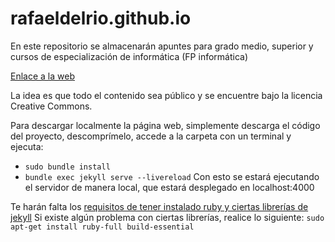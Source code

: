 # rafaeldelrio.github.io

En este repositorio se almacenarán apuntes para grado medio, superior y cursos de especialización de informática (FP informática)

[Enlace a la web](https://rafaeldelrio.github.io/)

La idea es que todo el contenido sea público y se encuentre bajo la licencia Creative Commons.

Para descargar localmente la página web, simplemente descarga el código del proyecto, descomprímelo, accede a la carpeta con un terminal y ejecuta:

- `sudo bundle install`
- `bundle exec jekyll serve --livereload`
  Con esto se estará ejecutando el servidor de manera local, que estará desplegado en localhost:4000

Te harán falta los [requisitos de tener instalado ruby y ciertas librerías de jekyll](https://jekyllrb.com/docs/)
Si existe algún problema con ciertas librerías, realice lo siguiente: `sudo apt-get install ruby-full build-essential`
